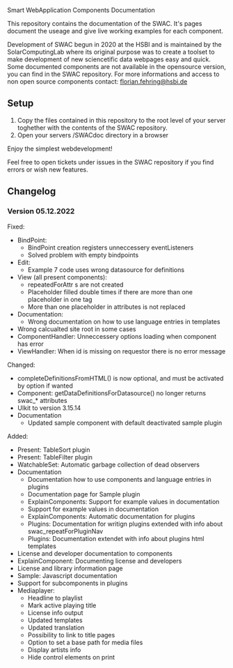Smart WebApplication Components Documentation

This repository contains the documentation of the SWAC. It's pages document the useage and give live working examples for each component.

Development of SWAC begun in 2020 at the HSBI and is maintained by the SolarComputingLab where its original purpose was to create a toolset to make development of new sciencetific data webpages easy and quick.
Some documented components are not available in the opensource version, you can find in the SWAC repository. For more informations and access to non open source components contact: florian.fehring@hsbi.de

## Setup

1. Copy the files contained in this repository to the root level of your server toghether with the contents of the SWAC repository.
2. Open your servers /SWACdoc directory in a browser

Enjoy the simplest webdevelopment!

Feel free to open tickets under issues in the SWAC repository if you find errors or wish new features.


## Changelog

### Version 05.12.2022


Fixed: 
- BindPoint:
	- BindPoint creation registers unneccessery eventListeners
	- Solved problem with empty bindpoints
- Edit: 
	- Example 7 code uses wrong datasource for definitions
- View (all present components):
	- repeatedForAttr s are not created
	- Placeholder filled double times if there are more than one placeholder in one tag
	- More than one placeholder in attributes is not replaced
- Documentation:
	- Wrong documentation on how to use language entries in templates
- Wrong calcualted site root in some cases
- ComponentHandler: Unneccessery options loading when component has error
- ViewHandler: When id is missing on requestor there is no error message

Changed: 
- completeDefinitionsFromHTML() is now optional, and must be activated by option if wanted
- Component: getDataDefinitionsForDatasource() no longer returns swac_* attributes
- UIkit to version 3.15.14
- Documentation
	- Updated sample component with default deactivated sample plugin

Added: 
- Present: TableSort plugin
- Present: TableFilter plugin
- WatchableSet: Automatic garbage collection of dead observers
- Documentation
	- Documentation how to use components and language entries in plugins
	- Documentation page for Sample plugin
	- ExplainComponents: Support for example values in documentation
	- Support for example values in documentation
	- ExplainComponents: Automatic documentation for plugins
	- Plugins: Documentation for writign plugins extended with info about swac_repeatForPluginNav
	- Plugins: Documentation extendet with info about plugins html templates
- License and developer documentation to components
- ExplainComponent: Documenting license and developers
- License and library information page
- Sample: Javascript documentation
- Support for subcomponents in plugins 
- Mediaplayer: 
	- Headline to playlist
	- Mark active playing title
	- License info output
	- Updated templates
	- Updated translation
	- Possibility to link to title pages
	- Option to set a base path for media files
	- Display artists info
	- Hide control elements on print
